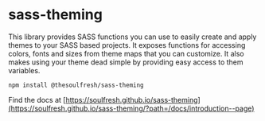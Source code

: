 # sass-theming

This library provides SASS functions you can use to easily create and apply themes to your
SASS based projects. It exposes functions for accessing colors, fonts and sizes from
theme maps that you can customize. It also makes using your theme dead simple by providing
easy access to them variables.

    npm install @thesoulfresh/sass-theming

Find the docs at
[https://soulfresh.github.io/sass-theming](https://soulfresh.github.io/sass-theming/?path=/docs/introduction--page)

